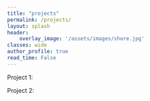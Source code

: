 ```yaml
---
title: "projects"
permalink: /projects/
layout: splash
header:
    overlay_image: '/assets/images/shore.jpg'
classes: wide
author_profile: true
read_time: False
---
```


Project 1:

Project 2:





